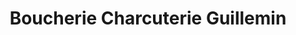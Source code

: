 ---
title: "Boucherie Charcuterie Guillemin"
url: /boussac/boucherie-charcuterie-guillemin/
shop: boucherie
---